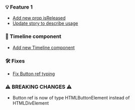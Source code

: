 ### 💡 Feature 1
- [Add new prop isReleased](https://github.com/lyytioy/lyyti-design-system/pull/{PR_NUMBER})
- [Update story to describe usage](https://github.com/lyytioy/lyyti-design-system/pull/{PR_NUMBER})

### 🥏 Timeline component
- [Add new Timeline component](https://github.com/lyytioy/lyyti-design-system/pull/{PR_NUMBER})

### 🛠 Fixes
- [Fix Button ref typing](https://github.com/lyytioy/lyyti-design-system/pull/{PR_NUMBER})

### ⚠️ BREAKING CHANGES ⚠️
- Button ref is now of type HTMLButtonElement instead of HTMLDivElement
